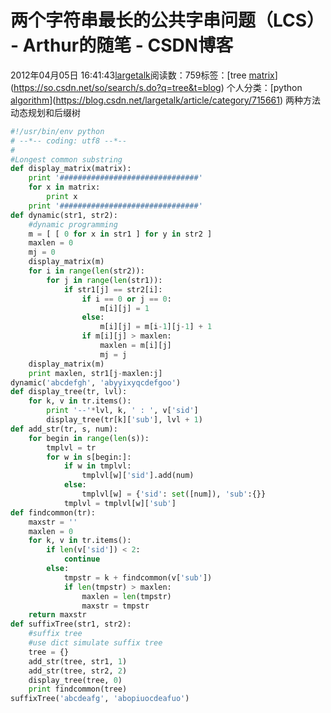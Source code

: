# 两个字符串最长的公共字串问题（LCS） - Arthur的随笔 - CSDN博客
2012年04月05日 16:41:43[largetalk](https://me.csdn.net/largetalk)阅读数：759标签：[tree																[matrix](https://so.csdn.net/so/search/s.do?q=matrix&t=blog)](https://so.csdn.net/so/search/s.do?q=tree&t=blog)
个人分类：[python																[algorithm](https://blog.csdn.net/largetalk/article/category/941205)](https://blog.csdn.net/largetalk/article/category/715661)
两种方法动态规划和后缀树
```python
#!/usr/bin/env python
# --*-- coding: utf8 --*--
#
#Longest common substring
def display_matrix(matrix):
    print '###############################'
    for x in matrix:
        print x
    print '###############################'
def dynamic(str1, str2):
    #dynamic programming
    m = [ [ 0 for x in str1 ] for y in str2 ]
    maxlen = 0
    mj = 0
    display_matrix(m)
    for i in range(len(str2)):
        for j in range(len(str1)):
            if str1[j] == str2[i]:
                if i == 0 or j == 0:
                    m[i][j] = 1
                else:
                    m[i][j] = m[i-1][j-1] + 1
                if m[i][j] > maxlen:
                    maxlen = m[i][j]
                    mj = j
    display_matrix(m)
    print maxlen, str1[j-maxlen:j]
dynamic('abcdefgh', 'abyyixyqcdefgoo')
def display_tree(tr, lvl):
    for k, v in tr.items():
        print '--'*lvl, k, ' : ', v['sid']
        display_tree(tr[k]['sub'], lvl + 1)
def add_str(tr, s, num):
    for begin in range(len(s)):
        tmplvl = tr
        for w in s[begin:]:
            if w in tmplvl:
                tmplvl[w]['sid'].add(num)
            else:
                tmplvl[w] = {'sid': set([num]), 'sub':{}}
            tmplvl = tmplvl[w]['sub']
def findcommon(tr):
    maxstr = ''
    maxlen = 0
    for k, v in tr.items():
        if len(v['sid']) < 2:
            continue
        else:
            tmpstr = k + findcommon(v['sub'])
            if len(tmpstr) > maxlen:
                maxlen = len(tmpstr)
                maxstr = tmpstr
    return maxstr
def suffixTree(str1, str2):
    #suffix tree
    #use dict simulate suffix tree
    tree = {}
    add_str(tree, str1, 1)
    add_str(tree, str2, 2)
    display_tree(tree, 0)
    print findcommon(tree)
suffixTree('abcdeafg', 'abopiuocdeafuo')
```
